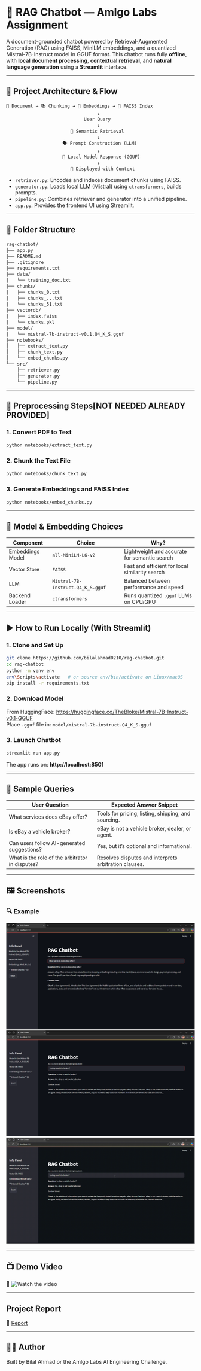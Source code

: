 
# 🤖 RAG Chatbot — Amlgo Labs Assignment

A document-grounded chatbot powered by Retrieval-Augmented Generation (RAG) using FAISS, MiniLM embeddings, and a quantized Mistral-7B-Instruct model in GGUF format. This chatbot runs fully **offline**, with **local document processing**, **contextual retrieval**, and **natural language generation** using a **Streamlit** interface.

---

## 🔧 Project Architecture & Flow

```
📄 Document → 📚 Chunking → 🔢 Embeddings → 📁 FAISS Index
                                  ↓
                             User Query
                                  ↓
                        🧠 Semantic Retrieval
                                  ↓
                     🗣️ Prompt Construction (LLM)
                                  ↓
                     🤖 Local Model Response (GGUF)
                                  ↓
                        📑 Displayed with Context
```

- `retriever.py`: Encodes and indexes document chunks using FAISS.
- `generator.py`: Loads local LLM (Mistral) using `ctransformers`, builds prompts.
- `pipeline.py`: Combines retriever and generator into a unified pipeline.
- `app.py`: Provides the frontend UI using Streamlit.

---

## 📁 Folder Structure

```
rag-chatbot/
├── app.py
├── README.md
├── .gitignore
├── requirements.txt
├── data/
│   └── training_doc.txt
├── chunks/
│   ├── chunks_0.txt
│   ├── chunks_...txt
│   └── chunks_51.txt
├── vectordb/
│   ├── index.faiss
│   └── chunks.pkl
├── model/
│   └── mistral-7b-instruct-v0.1.Q4_K_S.gguf
├── notebooks/
│   ├── extract_text.py
│   ├── chunk_text.py
│   └── embed_chunks.py
└── src/
    ├── retriever.py
    ├── generator.py
    └── pipeline.py
```

---
## 🧩 Preprocessing Steps[NOT NEEDED ALREADY PROVIDED]

### 1. Convert PDF to Text

```bash
python notebooks/extract_text.py
```

### 2. Chunk the Text File

```bash
python notebooks/chunk_text.py
```

### 3. Generate Embeddings and FAISS Index

```bash
python notebooks/embed_chunks.py
```

---


## 🧠 Model & Embedding Choices

| Component            | Choice                                | Why?                                      |
|---------------------|----------------------------------------|-------------------------------------------|
| Embeddings Model    | `all-MiniLM-L6-v2`                     | Lightweight and accurate for semantic search |
| Vector Store        | `FAISS`                                | Fast and efficient for local similarity search |
| LLM                 | `Mistral-7B-Instruct.Q4_K_S.gguf`      | Balanced between performance and speed |
| Backend Loader      | `ctransformers`                        | Runs quantized `.gguf` LLMs on CPU/GPU     |

---

## ▶️ How to Run Locally (With Streamlit)

### 1. Clone and Set Up

```bash
git clone https://github.com/bilalahmad0210/rag-chatbot.git
cd rag-chatbot
python -m venv env
env\Scripts\activate   # or source env/bin/activate on Linux/macOS
pip install -r requirements.txt
```

### 2. Download Model

From HuggingFace: https://huggingface.co/TheBloke/Mistral-7B-Instruct-v0.1-GGUF  
Place `.gguf` file in: `model/mistral-7b-instruct.Q4_K_S.gguf`

### 3. Launch Chatbot

```bash
streamlit run app.py
```

The app runs on: **http://localhost:8501**

---

## 💬 Sample Queries

| User Question                                      | Expected Answer Snippet                                  |
|---------------------------------------------------|-----------------------------------------------------------|
| What services does eBay offer?                    | Tools for pricing, listing, shipping, and sourcing.       |
| Is eBay a vehicle broker?                         | eBay is not a vehicle broker, dealer, or agent.           |
| Can users follow AI-generated suggestions?        | Yes, but it’s optional and informational.                 |
| What is the role of the arbitrator in disputes?   | Resolves disputes and interprets arbitration clauses.     |

---

## 🖼️ Screenshots

### 🔍 Example 

![img_1](assets/1.png)
![img_2](assets/2.png)
![reset](assets/3.gif)


---

## 📺 Demo Video

🎥 ![Watch the video]([https://youtu.be/vt5fpE0bzSY](https://youtu.be/Ib7bUaOdbaQ))


---

## Project Report

📃 [Report](assets/Project_report.pdf)

---

## 🙋‍♂️ Author

Built by Bilal Ahmad or the Amlgo Labs AI Engineering Challenge.
